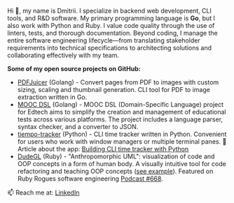 Hi 👋, my name is Dmitrii. I specialize in backend web development, CLI tools, and R&D software. My primary programming language is **Go**, but I also work with Python and Ruby. I value code quality through the use of linters, tests, and thorough documentation. Beyond coding, I manage the entire software engineering lifecycle—from translating stakeholder requirements into technical specifications to architecting solutions and collaborating effectively with my team.

**Some of my open source projects on GitHub:**
- [PDFJuicer](https://github.com/dmikhr/pdfjuicer) (Golang) - Convert pages from PDF to images with custom sizing, scaling and thumbnail generation. CLI tool for PDF to image extraction written in Go.
- [MOOC DSL](https://github.com/dmikhr/mooc-dsl) (Golang) - MOOC DSL (Domain-Specific Language) project for Edtech aims to simplify the creation and management of educational tests across various platforms. The project includes a language parser, syntax checker, and a converter to JSON.
- [tiempo-tracker](https://github.com/dmikhr/tiempo-tracker) (Python) - CLI time tracker written in Python. Convenient for users who work with window managers or multiple terminal panes. 📝 Article about the app: [Building CLI time tracker with Python](https://dev.to/dmikhr/building-cli-time-tracker-with-python-o0g)
- [DudeGL](https://github.com/dmikhr/DudeGL) (Ruby) - "Anthropomorphic UML": visualization of code and OOP concepts in a form of human body. A visually intuitive tool for code refactoring and teaching OOP concepts ([see example](https://github.com/dmikhr/DudeGL/wiki/Git-diff-visualization)). Featured on Ruby Rogues software engineering [Podcast #668](https://podcasts.apple.com/gb/podcast/rules-of-oop-in-pictures-with-ivan-nemytchenko-ruby-668/id1237406856?i=1000683474802).

📫 Reach me at:  [LinkedIn](https://www.linkedin.com/in/dpkhr)
